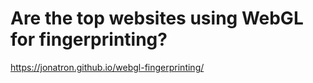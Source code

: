 
# Are the top websites using WebGL for fingerprinting?

https://jonatron.github.io/webgl-fingerprinting/


